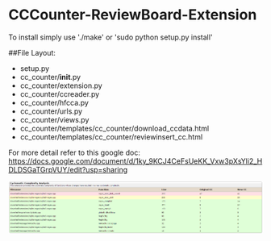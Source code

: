 # CCCounter-ReviewBoard-Extension

To install simply use './make' or 'sudo python setup.py install' 


##File Layout:

- setup.py
- cc_counter/__init__.py
- cc_counter/extension.py
- cc_counter/ccreader.py
- cc_counter/hfcca.py
- cc_counter/urls.py
- cc_counter/views.py
- cc_counter/templates/cc_counter/download_ccdata.html 
- cc_counter/templates/cc_counter/reviewinsert_cc.html


For more detail refer to this google doc: https://docs.google.com/document/d/1ky_9KCJ4CeFsUeKK_Vxw3pXsYli2_HDLDSGaTGrpVUY/edit?usp=sharing

![Alt text](/cc_counter/static/images/screenshot.png?raw=true "Image of working version.")
